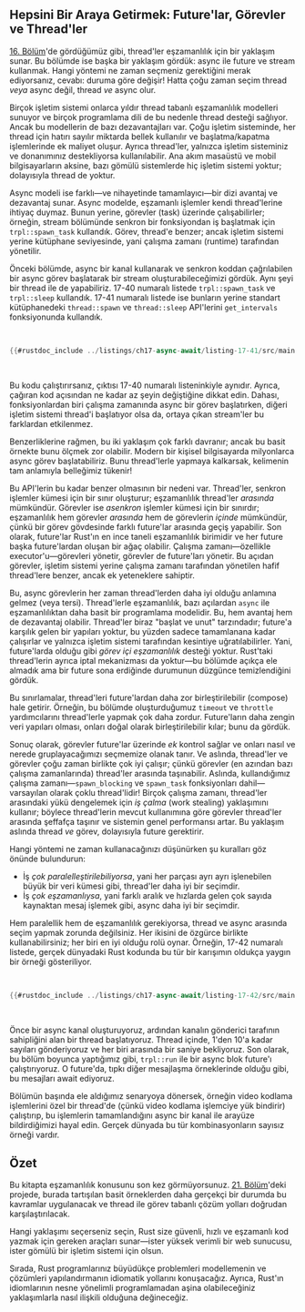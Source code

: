 ## Hepsini Bir Araya Getirmek: Future'lar, Görevler ve Thread'ler

[16. Bölüm][ch16]<!-- ignore -->'de gördüğümüz gibi, thread'ler eşzamanlılık için bir yaklaşım sunar. Bu bölümde ise başka bir yaklaşım gördük: async ile future ve stream kullanmak. Hangi yöntemi ne zaman seçmeniz gerektiğini merak ediyorsanız, cevabı: duruma göre değişir! Hatta çoğu zaman seçim thread _veya_ async değil, thread _ve_ async olur.

Birçok işletim sistemi onlarca yıldır thread tabanlı eşzamanlılık modelleri sunuyor ve birçok programlama dili de bu nedenle thread desteği sağlıyor. Ancak bu modellerin de bazı dezavantajları var. Çoğu işletim sisteminde, her thread için hatırı sayılır miktarda bellek kullanılır ve başlatma/kapatma işlemlerinde ek maliyet oluşur. Ayrıca thread'ler, yalnızca işletim sisteminiz ve donanımınız destekliyorsa kullanılabilir. Ana akım masaüstü ve mobil bilgisayarların aksine, bazı gömülü sistemlerde hiç işletim sistemi yoktur; dolayısıyla thread de yoktur.

Async modeli ise farklı—ve nihayetinde tamamlayıcı—bir dizi avantaj ve dezavantaj sunar. Async modelde, eşzamanlı işlemler kendi thread'lerine ihtiyaç duymaz. Bunun yerine, görevler (task) üzerinde çalışabilirler; örneğin, stream bölümünde senkron bir fonksiyondan iş başlatmak için `trpl::spawn_task` kullandık. Görev, thread'e benzer; ancak işletim sistemi yerine kütüphane seviyesinde, yani çalışma zamanı (runtime) tarafından yönetilir.

Önceki bölümde, async bir kanal kullanarak ve senkron koddan çağrılabilen bir async görev başlatarak bir stream oluşturabileceğimizi gördük. Aynı şeyi bir thread ile de yapabiliriz. 17-40 numaralı listede `trpl::spawn_task` ve `trpl::sleep` kullandık. 17-41 numaralı listede ise bunların yerine standart kütüphanedeki `thread::spawn` ve `thread::sleep` API'lerini `get_intervals` fonksiyonunda kullandık.

<Listing number="17-41" caption="`get_intervals` fonksiyonu için async `trpl` API'leri yerine `std::thread` API'lerini kullanmak" file-name="src/main.rs">

```rust
{{#rustdoc_include ../listings/ch17-async-await/listing-17-41/src/main.rs:threads}}
```

</Listing>

Bu kodu çalıştırırsanız, çıktısı 17-40 numaralı listeninkiyle aynıdır. Ayrıca, çağıran kod açısından ne kadar az şeyin değiştiğine dikkat edin. Dahası, fonksiyonlardan biri çalışma zamanında async bir görev başlatırken, diğeri işletim sistemi thread'i başlatıyor olsa da, ortaya çıkan stream'ler bu farklardan etkilenmez.

Benzerliklerine rağmen, bu iki yaklaşım çok farklı davranır; ancak bu basit örnekte bunu ölçmek zor olabilir. Modern bir kişisel bilgisayarda milyonlarca async görev başlatabiliriz. Bunu thread'lerle yapmaya kalkarsak, kelimenin tam anlamıyla belleğimiz tükenir!

Bu API'lerin bu kadar benzer olmasının bir nedeni var. Thread'ler, senkron işlemler kümesi için bir sınır oluşturur; eşzamanlılık thread'ler _arasında_ mümkündür. Görevler ise _asenkron_ işlemler kümesi için bir sınırdır; eşzamanlılık hem görevler _arasında_ hem de görevlerin _içinde_ mümkündür, çünkü bir görev gövdesinde farklı future'lar arasında geçiş yapabilir. Son olarak, future'lar Rust'ın en ince taneli eşzamanlılık birimidir ve her future başka future'lardan oluşan bir ağaç olabilir. Çalışma zamanı—özellikle executor'u—görevleri yönetir, görevler de future'ları yönetir. Bu açıdan görevler, işletim sistemi yerine çalışma zamanı tarafından yönetilen hafif thread'lere benzer, ancak ek yeteneklere sahiptir.

Bu, async görevlerin her zaman thread'lerden daha iyi olduğu anlamına gelmez (veya tersi). Thread'lerle eşzamanlılık, bazı açılardan `async` ile eşzamanlılıktan daha basit bir programlama modelidir. Bu, hem avantaj hem de dezavantaj olabilir. Thread'ler biraz "başlat ve unut" tarzındadır; future'a karşılık gelen bir yapıları yoktur, bu yüzden sadece tamamlanana kadar çalışırlar ve yalnızca işletim sistemi tarafından kesintiye uğratılabilirler. Yani, future'larda olduğu gibi _görev içi eşzamanlılık_ desteği yoktur. Rust'taki thread'lerin ayrıca iptal mekanizması da yoktur—bu bölümde açıkça ele almadık ama bir future sona erdiğinde durumunun düzgünce temizlendiğini gördük.

Bu sınırlamalar, thread'leri future'lardan daha zor birleştirilebilir (compose) hale getirir. Örneğin, bu bölümde oluşturduğumuz `timeout` ve `throttle` yardımcılarını thread'lerle yapmak çok daha zordur. Future'ların daha zengin veri yapıları olması, onları doğal olarak birleştirilebilir kılar; bunu da gördük.

Sonuç olarak, görevler future'lar üzerinde _ek_ kontrol sağlar ve onları nasıl ve nerede gruplayacağımızı seçmemize olanak tanır. Ve aslında, thread'ler ve görevler çoğu zaman birlikte çok iyi çalışır; çünkü görevler (en azından bazı çalışma zamanlarında) thread'ler arasında taşınabilir. Aslında, kullandığımız çalışma zamanı—`spawn_blocking` ve `spawn_task` fonksiyonları dahil—varsayılan olarak çoklu thread'lidir! Birçok çalışma zamanı, thread'ler arasındaki yükü dengelemek için _iş çalma_ (work stealing) yaklaşımını kullanır; böylece thread'lerin mevcut kullanımına göre görevler thread'ler arasında şeffafça taşınır ve sistemin genel performansı artar. Bu yaklaşım aslında thread _ve_ görev, dolayısıyla future gerektirir.

Hangi yöntemi ne zaman kullanacağınızı düşünürken şu kuralları göz önünde bulundurun:

- İş _çok paralelleştirilebiliyorsa_, yani her parçası ayrı ayrı işlenebilen büyük bir veri kümesi gibi, thread'ler daha iyi bir seçimdir.
- İş _çok eşzamanlıysa_, yani farklı aralık ve hızlarda gelen çok sayıda kaynaktan mesaj işlemek gibi, async daha iyi bir seçimdir.

Hem paralellik hem de eşzamanlılık gerekiyorsa, thread ve async arasında seçim yapmak zorunda değilsiniz. Her ikisini de özgürce birlikte kullanabilirsiniz; her biri en iyi olduğu rolü oynar. Örneğin, 17-42 numaralı listede, gerçek dünyadaki Rust kodunda bu tür bir karışımın oldukça yaygın bir örneği gösteriliyor.

<Listing number="17-42" caption="Bir thread'de bloklayıcı kodla mesaj gönderip, async blokta mesajları await etmek" file-name="src/main.rs">

```rust
{{#rustdoc_include ../listings/ch17-async-await/listing-17-42/src/main.rs:all}}
```

</Listing>

Önce bir async kanal oluşturuyoruz, ardından kanalın gönderici tarafının sahipliğini alan bir thread başlatıyoruz. Thread içinde, 1'den 10'a kadar sayıları gönderiyoruz ve her biri arasında bir saniye bekliyoruz. Son olarak, bu bölüm boyunca yaptığımız gibi, `trpl::run` ile bir async blok future'ı çalıştırıyoruz. O future'da, tıpkı diğer mesajlaşma örneklerinde olduğu gibi, bu mesajları await ediyoruz.

Bölümün başında ele aldığımız senaryoya dönersek, örneğin video kodlama işlemlerini özel bir thread'de (çünkü video kodlama işlemciye yük bindirir) çalıştırıp, bu işlemlerin tamamlandığını async bir kanal ile arayüze bildirdiğimizi hayal edin. Gerçek dünyada bu tür kombinasyonların sayısız örneği vardır.

## Özet

Bu kitapta eşzamanlılık konusunu son kez görmüyorsunuz. [21. Bölüm][ch21]'deki projede, burada tartışılan basit örneklerden daha gerçekçi bir durumda bu kavramlar uygulanacak ve thread ile görev tabanlı çözüm yolları doğrudan karşılaştırılacak.

Hangi yaklaşımı seçerseniz seçin, Rust size güvenli, hızlı ve eşzamanlı kod yazmak için gereken araçları sunar—ister yüksek verimli bir web sunucusu, ister gömülü bir işletim sistemi için olsun.

Sırada, Rust programlarınız büyüdükçe problemleri modellemenin ve çözümleri yapılandırmanın idiomatik yollarını konuşacağız. Ayrıca, Rust'ın idiomlarının nesne yönelimli programlamadan aşina olabileceğiniz yaklaşımlarla nasıl ilişkili olduğuna değineceğiz.

[ch16]: http://localhost:3000/ch16-00-concurrency.html
[combining-futures]: ch17-03-more-futures.html#building-our-own-async-abstractions
[streams]: ch17-04-streams.html#composing-streams
[ch21]: ch21-00-final-project-a-web-server.html
